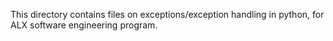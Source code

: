 This directory contains files on exceptions/exception handling in python, for ALX software engineering program.
